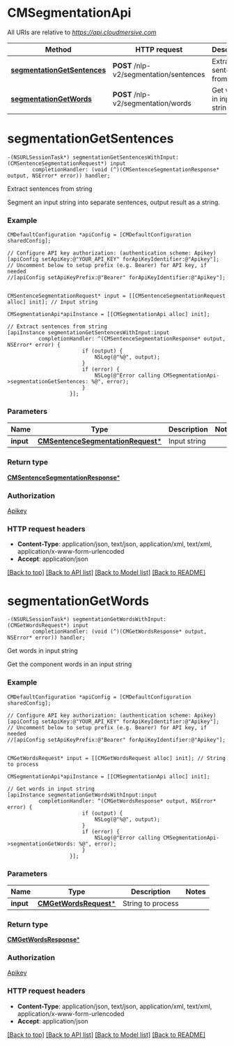 # CMSegmentationApi

All URIs are relative to *https://api.cloudmersive.com*

Method | HTTP request | Description
------------- | ------------- | -------------
[**segmentationGetSentences**](CMSegmentationApi.md#segmentationgetsentences) | **POST** /nlp-v2/segmentation/sentences | Extract sentences from string
[**segmentationGetWords**](CMSegmentationApi.md#segmentationgetwords) | **POST** /nlp-v2/segmentation/words | Get words in input string


# **segmentationGetSentences**
```objc
-(NSURLSessionTask*) segmentationGetSentencesWithInput: (CMSentenceSegmentationRequest*) input
        completionHandler: (void (^)(CMSentenceSegmentationResponse* output, NSError* error)) handler;
```

Extract sentences from string

Segment an input string into separate sentences, output result as a string.

### Example 
```objc
CMDefaultConfiguration *apiConfig = [CMDefaultConfiguration sharedConfig];

// Configure API key authorization: (authentication scheme: Apikey)
[apiConfig setApiKey:@"YOUR_API_KEY" forApiKeyIdentifier:@"Apikey"];
// Uncomment below to setup prefix (e.g. Bearer) for API key, if needed
//[apiConfig setApiKeyPrefix:@"Bearer" forApiKeyIdentifier:@"Apikey"];


CMSentenceSegmentationRequest* input = [[CMSentenceSegmentationRequest alloc] init]; // Input string

CMSegmentationApi*apiInstance = [[CMSegmentationApi alloc] init];

// Extract sentences from string
[apiInstance segmentationGetSentencesWithInput:input
          completionHandler: ^(CMSentenceSegmentationResponse* output, NSError* error) {
                        if (output) {
                            NSLog(@"%@", output);
                        }
                        if (error) {
                            NSLog(@"Error calling CMSegmentationApi->segmentationGetSentences: %@", error);
                        }
                    }];
```

### Parameters

Name | Type | Description  | Notes
------------- | ------------- | ------------- | -------------
 **input** | [**CMSentenceSegmentationRequest***](CMSentenceSegmentationRequest.md)| Input string | 

### Return type

[**CMSentenceSegmentationResponse***](CMSentenceSegmentationResponse.md)

### Authorization

[Apikey](../README.md#Apikey)

### HTTP request headers

 - **Content-Type**: application/json, text/json, application/xml, text/xml, application/x-www-form-urlencoded
 - **Accept**: application/json

[[Back to top]](#) [[Back to API list]](../README.md#documentation-for-api-endpoints) [[Back to Model list]](../README.md#documentation-for-models) [[Back to README]](../README.md)

# **segmentationGetWords**
```objc
-(NSURLSessionTask*) segmentationGetWordsWithInput: (CMGetWordsRequest*) input
        completionHandler: (void (^)(CMGetWordsResponse* output, NSError* error)) handler;
```

Get words in input string

Get the component words in an input string

### Example 
```objc
CMDefaultConfiguration *apiConfig = [CMDefaultConfiguration sharedConfig];

// Configure API key authorization: (authentication scheme: Apikey)
[apiConfig setApiKey:@"YOUR_API_KEY" forApiKeyIdentifier:@"Apikey"];
// Uncomment below to setup prefix (e.g. Bearer) for API key, if needed
//[apiConfig setApiKeyPrefix:@"Bearer" forApiKeyIdentifier:@"Apikey"];


CMGetWordsRequest* input = [[CMGetWordsRequest alloc] init]; // String to process

CMSegmentationApi*apiInstance = [[CMSegmentationApi alloc] init];

// Get words in input string
[apiInstance segmentationGetWordsWithInput:input
          completionHandler: ^(CMGetWordsResponse* output, NSError* error) {
                        if (output) {
                            NSLog(@"%@", output);
                        }
                        if (error) {
                            NSLog(@"Error calling CMSegmentationApi->segmentationGetWords: %@", error);
                        }
                    }];
```

### Parameters

Name | Type | Description  | Notes
------------- | ------------- | ------------- | -------------
 **input** | [**CMGetWordsRequest***](CMGetWordsRequest.md)| String to process | 

### Return type

[**CMGetWordsResponse***](CMGetWordsResponse.md)

### Authorization

[Apikey](../README.md#Apikey)

### HTTP request headers

 - **Content-Type**: application/json, text/json, application/xml, text/xml, application/x-www-form-urlencoded
 - **Accept**: application/json

[[Back to top]](#) [[Back to API list]](../README.md#documentation-for-api-endpoints) [[Back to Model list]](../README.md#documentation-for-models) [[Back to README]](../README.md)

